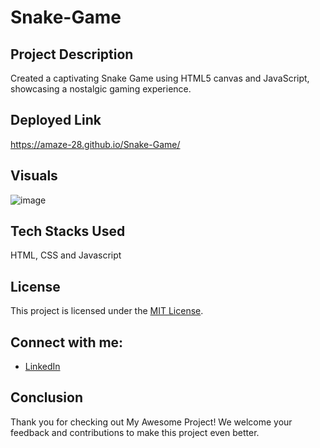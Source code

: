# Snake-Game
## Project Description
Created a captivating Snake Game using HTML5 canvas and JavaScript, showcasing a nostalgic gaming experience.

## Deployed Link

https://amaze-28.github.io/Snake-Game/


## Visuals

![image](https://github.com/amaze-28/Snake-Game/assets/89987686/cc1e6e5b-cd63-4a9a-85ee-a5c379f5684d)


## Tech Stacks Used
HTML, CSS and Javascript

## License
This project is licensed under the [MIT License](LICENSE.md).

## Connect with me:
- [LinkedIn](https://www.linkedin.com/in/anurag-soni-23aa78191/)

## Conclusion
Thank you for checking out My Awesome Project! We welcome your feedback and contributions to make this project even better.
